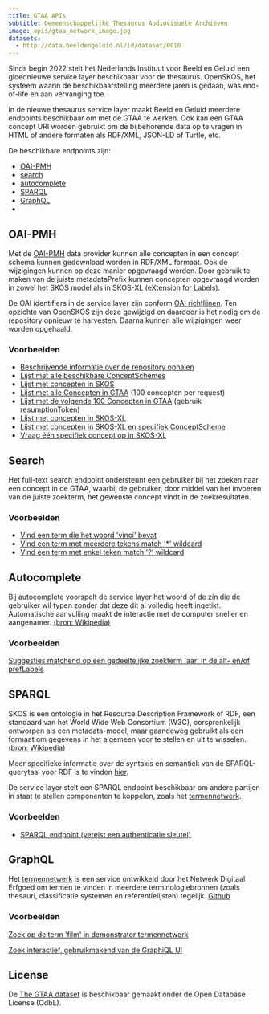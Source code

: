 ```yaml
---
title: GTAA APIs
subtitle: Gemeenschappelijke Thesaurus Audiovisuele Archieven
image: apis/gtaa_network_image.jpg
datasets:
  - http://data.beeldengeluid.nl/id/dataset/0010
---
```


Sinds begin 2022 stelt het Nederlands Instituut voor Beeld en Geluid een gloednieuwe service layer beschikbaar voor de thesaurus. OpenSKOS, het systeem waarin de beschikbaarstelling meerdere jaren is gedaan, was end-of-life en aan vervanging toe.

In de nieuwe thesaurus service layer maakt Beeld en Geluid meerdere endpoints beschikbaar om met de GTAA te werken. Ook kan een GTAA concept URI worden gebruikt om de bijbehorende data op te vragen in HTML of andere formaten als RDF/XML, JSON-LD of Turtle, etc.

De beschikbare endpoints zijn:

- [OAI-PMH](/nl/apis/gtaa#oai-pmh)
- [search](/nl/apis/gtaa#search)
- [autocomplete](/nl/apis/gtaa#autocomplete)
- [SPARQL](/nl/apis/gtaa#sparql)
- [GraphQL](/apis/gtaa#graphql)
- 
## OAI-PMH

Met de [OAI-PMH](https://www.openarchives.org/pmh/) data provider kunnen alle concepten in een concept schema kunnen gedownload worden in RDF/XML formaat. Ook de wijzigingen kunnen op deze manier opgevraagd worden. Door gebruik te maken van de juiste metadataPrefix kunnen concepten opgevraagd worden in zowel het SKOS model als in SKOS-XL (eXtension for Labels).

De OAI identifiers in de service layer zijn conform [OAI richtlijnen](http://www.openarchives.org/OAI/2.0/guidelines-oai-identifier.htm). Ten opzichte van OpenSKOS zijn deze gewijzigd en
daardoor is het nodig om de repository opnieuw te harvesten. Daarna kunnen alle wijzigingen weer worden opgehaald.

### Voorbeelden

- [Beschrijvende informatie over de repository ophalen](https://gtaa.apis.beeldengeluid.nl/oai-pmh?verb=Identify)
- [Lijst met alle beschikbare ConceptSchemes](https://gtaa.apis.beeldengeluid.nl/oai-pmh?verb=ListSets)
- [Lijst met concepten in SKOS](https://gtaa.apis.beeldengeluid.nl/oai-pmh?verb=ListRecords&metadataPrefix=oai_rdf)
- [Lijst met alle Concepten in GTAA](https://gtaa.apis.beeldengeluid.nl/oai-pmh?verb=ListRecords&metadataPrefix=oai_rdf&set=beng:gtaa) (100 concepten per request)
- [Lijst met de volgende 100 Concepten in GTAA](https://gtaa.apis.beeldengeluid.nl/oai-pmh?verb=ListRecords&metadataPrefix=oai_rdf&resumptionToken=!!beng:gtaa!oai_rdf!430816!1643020890483!430916) (gebruik resumptionToken)
- [Lijst met concepten in SKOS-XL](https://gtaa.apis.beeldengeluid.nl/oai-pmh?verb=ListRecords&metadataPrefix=oai_rdf)
- [Lijst met concepten in SKOS-XL en specifiek ConceptScheme](https://gtaa.apis.beeldengeluid.nl/oai-pmh?verb=ListRecords&metadataPrefix=oai_rdf_xl&set=beng:gtaa:Onderwerpen)
- [Vraag één specifiek concept op in SKOS-XL](https://gtaa.apis.beeldengeluid.nl/oai-pmh?verb=GetRecord&metadataPrefix=oai_rdf_xl&identifier=oai:gtaa.apis.beeldengeluid.nl:123456)

## Search

Het full-text search endpoint ondersteunt een gebruiker bij het zoeken naar een concept in de GTAA, waarbij de gebruiker, door middel van het invoeren van de juiste zoekterm, het gewenste concept vindt in de zoekresultaten.

### Voorbeelden

- [Vind een term die het woord 'vinci' bevat ](https://gtaa.apis.beeldengeluid.nl/search?q=vinci)
- [Vind een term met meerdere tekens match '\*' wildcard](https://gtaa.apis.beeldengeluid.nl/search?q=vinc*)
- [Vind een term met enkel teken match '?' wildcard](https://gtaa.apis.beeldengeluid.nl/search?q=vin?i)

## Autocomplete

Bij autocomplete voorspelt de service layer het woord of de zin die de gebruiker wil typen zonder dat deze dit al volledig heeft ingetikt. Automatische aanvulling maakt de interactie met de computer sneller en aangenamer. [(bron: Wikipedia)](https://nl.wikipedia.org/wiki/Automatische_aanvulling)

### Voorbeelden

[Suggesties matchend op een gedeeltelijke zoekterm 'aar' in de alt- en/of prefLabels](https://gtaa.apis.beeldengeluid.nl/autocomplete?text=aar&collection=gtaa&tenant=beng&matchMode=MATCHMODE_PREFIXLABEL&searchLabel=prefLabel&searchLabel=altLabel&returnLabel=altLabel&returnLabel=prefLabel&includeContext=True)

## SPARQL

SKOS is een ontologie in het Resource Description Framework of RDF, een standaard van het World Wide Web Consortium (W3C), oorspronkelijk ontworpen als een metadata-model, maar gaandeweg gebruikt als een formaat om gegevens in het algemeen voor te stellen en uit te wisselen. [(bron: Wikipedia)](https://nl.wikipedia.org/wiki/Resource_Description_Framework)

Meer specifieke informatie over de syntaxis en semantiek van de SPARQL-querytaal voor RDF is te vinden [hier](https://www.w3.org/TR/rdf-sparql-query/).

De service layer stelt een SPARQL endpoint beschikbaar om andere partijen in staat te stellen componenten te koppelen, zoals het [termennetwerk](https://termennetwerk.netwerkdigitaalerfgoed.nl/faq).

### Voorbeelden

- [SPARQL endpoint (vereist een authenticatie sleutel)](https://gtaa.apis.beeldengeluid.nl/sparql)

## GraphQL
Het [termennetwerk](https://termennetwerk.netwerkdigitaalerfgoed.nl/faq) is een service ontwikkeld door het Netwerk Digitaal Erfgoed om termen te vinden in meerdere terminologiebronnen (zoals thesauri, classificatie systemen en referentielijsten) tegelijk.
[Github](https://github.com/netwerk-digitaal-erfgoed/network-of-terms-api)

### Voorbeelden
[Zoek op de term 'film' in demonstrator termennetwerk](https://termennetwerk.netwerkdigitaalerfgoed.nl/?q=film&datasets=https://data.netwerkdigitaalerfgoed.nl/beeldengeluid/gtaa-genres/sparql,https://data.netwerkdigitaalerfgoed.nl/beeldengeluid/gtaa-geografischenamen/sparql,https://data.netwerkdigitaalerfgoed.nl/beeldengeluid/gtaa-onderwerpen/sparql)

[Zoek interactief, gebruikmakend van de GraphiQL UI](https://termennetwerk-api.netwerkdigitaalerfgoed.nl/graphiql)

## License

De [The GTAA dataset](datasets/gemeenschappelijke-thesaurus-voor-audiovisuele-archieven) is beschikbaar gemaakt onder de Open Database License (OdbL).
